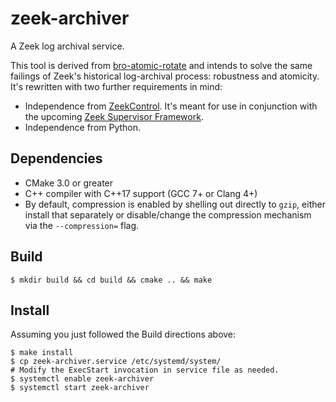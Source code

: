 # zeek-archiver

A Zeek log archival service.

This tool is derived from
[bro-atomic-rotate](https://github.com/ncsa/bro-atomic-rotate)
and intends to solve the same failings of Zeek's historical log-archival
process: robustness and atomicity.  It's rewritten with two further
requirements in mind:

* Independence from [ZeekControl](https://github.com/zeek/zeekctl).
  It's meant for use in conjunction with the upcoming
  [Zeek Supervisor Framework](https://docs.zeek.org/en/current/frameworks/supervisor.html).
* Independence from Python.

## Dependencies

* CMake 3.0 or greater
* C++ compiler with C++17 support (GCC 7+ or Clang 4+)
* By default, compression is enabled by shelling out directly to `gzip`,
  either install that separately or disable/change the compression
  mechanism via the `--compression=` flag.

## Build

```
$ mkdir build && cd build && cmake .. && make
```

## Install

Assuming you just followed the Build directions above:

```
$ make install
$ cp zeek-archiver.service /etc/systemd/system/
# Modify the ExecStart invocation in service file as needed.
$ systemctl enable zeek-archiver
$ systemctl start zeek-archiver
```
